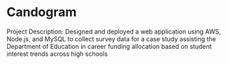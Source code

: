 # Candogram
Project Description: Designed and deployed a web application using AWS, Node.js, and MySQL to collect survey data for a case study assisting the Department of Education in career funding allocation based on student interest trends across high schools
